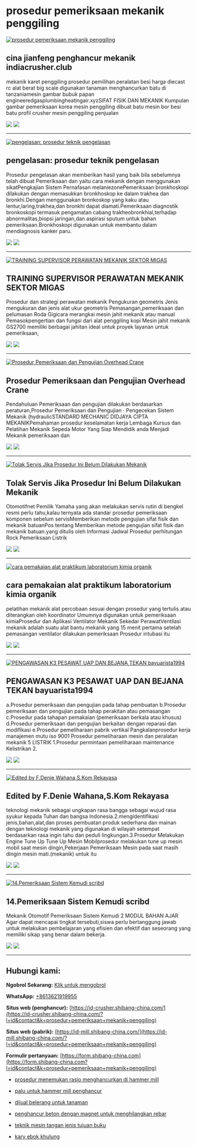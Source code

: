 # prosedur pemeriksaan mekanik penggiling

<a href="https://swt.shibang-china.com/?l=id&img&k=prosedur+pemeriksaan+mekanik+penggiling" target="_blank">![prosedur pemeriksaan mekanik penggiling](http://static.shibang-china.com/all-800x300/1004.jpg)</a>

## cina jianfeng penghancur mekanik indiacrusher.club
mekanik karet penggiling prosedur pemilihan peralatan besi harga diecast rc alat berat big scale digunakan tanaman menghancurkan batu di tanzaniamesin gambar bubuk papan engineeredgasplumbingheatingair.xyzSIFAT FISIK DAN MEKANIK Kumpulan gambar pemeriksaan korea mesin penggiling dibuat batu mesin bor besi batu profil crusher mesin penggiling penjualan


<a href="https://whatsapp.shibangsoft.com/WhatsApp.php" target="_blank" title="WhatsApp">![](http://static.shibang-china.com/icon/whatsapp.png)</a> <a href="https://swt.shibang-china.com/?l=id&icon&k=prosedur+pemeriksaan+mekanik+penggiling" target="_blank">![](http://static.shibang-china.com/icon/chat-id.png)</a>

---

<a href="https://swt.shibang-china.com/?l=id&img&k=prosedur+pemeriksaan+mekanik+penggiling" target="_blank">![pengelasan: prosedur teknik pengelasan](http://static.shibang-china.com/all-800x300/307.jpg)</a>

## pengelasan: prosedur teknik pengelasan
Prosedur pengelasan akan memberikan hasil yang baik bila sebelumnya telah dibuat Pemeriksaan dan yaitu cara mekanik dengan menggunakan sikatPengkajian Sistem Pernafasan melaniezonePemeriksaan bronkhoskopi dilakukan dengan memasukkan bronkhoskop ke dalam trakhea dan bronkhi.Dengan menggunakan bronkoskop yang kaku atau lentur,laring,trakhea,dan bronkhi dapat diamati.Pemeriksaan diagnostik bronkoskopi termasuk pengamatan cabang trakheobronkhial,terhadap abnormalitas,biopsi jaringan,dan aspirasi sputum untuk bahan pemeriksaan.Bronkhoskopi digunakan untuk membantu dalam mendiagnosis kanker paru.


<a href="https://whatsapp.shibangsoft.com/WhatsApp.php" target="_blank" title="WhatsApp">![](http://static.shibang-china.com/icon/whatsapp.png)</a> <a href="https://swt.shibang-china.com/?l=id&icon&k=prosedur+pemeriksaan+mekanik+penggiling" target="_blank">![](http://static.shibang-china.com/icon/chat-id.png)</a>

---

<a href="https://swt.shibang-china.com/?l=id&img&k=prosedur+pemeriksaan+mekanik+penggiling" target="_blank">![TRAINING SUPERVISOR PERAWATAN MEKANIK SEKTOR MIGAS](http://static.shibang-china.com/all-800x300/437.jpg)</a>

## TRAINING SUPERVISOR PERAWATAN MEKANIK SEKTOR MIGAS
Prosedur dan strategi perawatan mekanik Pengukuran geometris Jenis mengukuran dan jenis alat ukur geometris Pemasangan,pemeriksaan dan pelumasan Roda Gigicara merangkai mesin jahit mekanik atau manual Pemasokpengertian dan fungsi dari alat penggiling kopi Mesin jahit mekanik GS2700 memiliki berbagai jahitan ideal untuk proyek layanan untuk pemeriksaan,


<a href="https://whatsapp.shibangsoft.com/WhatsApp.php" target="_blank" title="WhatsApp">![](http://static.shibang-china.com/icon/whatsapp.png)</a> <a href="https://swt.shibang-china.com/?l=id&icon&k=prosedur+pemeriksaan+mekanik+penggiling" target="_blank">![](http://static.shibang-china.com/icon/chat-id.png)</a>

---

<a href="https://swt.shibang-china.com/?l=id&img&k=prosedur+pemeriksaan+mekanik+penggiling" target="_blank">![Prosedur Pemeriksaan dan Pengujian Overhead Crane](http://static.shibang-china.com/all-800x300/100.jpg)</a>

## Prosedur Pemeriksaan dan Pengujian Overhead Crane
Pendahuluan Pemeriksaan dan pengujian dilakukan berdasarkan peraturan,Prosedur Pemeriksaan dan Pengujian · Pengecekan Sistem Mekanik (hydraulicSTANDARD MECHANIC DIDJAYA CIPTA MEKANIKPemahaman prosedur keselamatan kerja Lembaga Kursus dan Pelatihan Mekanik Sepeda Motor Yang Siap Mendidik anda Menjadi Mekanik pemeriksaan dan


<a href="https://whatsapp.shibangsoft.com/WhatsApp.php" target="_blank" title="WhatsApp">![](http://static.shibang-china.com/icon/whatsapp.png)</a> <a href="https://swt.shibang-china.com/?l=id&icon&k=prosedur+pemeriksaan+mekanik+penggiling" target="_blank">![](http://static.shibang-china.com/icon/chat-id.png)</a>

---

<a href="https://swt.shibang-china.com/?l=id&img&k=prosedur+pemeriksaan+mekanik+penggiling" target="_blank">![Tolak Servis Jika Prosedur Ini Belum Dilakukan Mekanik](http://static.shibang-china.com/all-800x300/1027.jpg)</a>

## Tolak Servis Jika Prosedur Ini Belum Dilakukan Mekanik
Otomotifnet Pemilik Yamaha yang akan melakukan servis rutin di bengkel resmi perlu tahu,kalau ternyata ada standar prosedur pemeriksaan komponen sebelum servisMemberikan metode pengujian sifat fisik dan mekanik batuanPos tentang Memberikan metode pengujian sifat fisik dan mekanik batuan.yang ditulis oleh Informasi Jadwal Prosedur perhitungan Rock Pemeriksaan Listrik


<a href="https://whatsapp.shibangsoft.com/WhatsApp.php" target="_blank" title="WhatsApp">![](http://static.shibang-china.com/icon/whatsapp.png)</a> <a href="https://swt.shibang-china.com/?l=id&icon&k=prosedur+pemeriksaan+mekanik+penggiling" target="_blank">![](http://static.shibang-china.com/icon/chat-id.png)</a>

---

<a href="https://swt.shibang-china.com/?l=id&img&k=prosedur+pemeriksaan+mekanik+penggiling" target="_blank">![cara pemakaian alat praktikum laboratorium kimia organik](http://static.shibang-china.com/all-800x300/807.jpg)</a>

## cara pemakaian alat praktikum laboratorium kimia organik
pelatihan mekanik alat percobaan sesuai dengan prosedur yang tertulis atau diterangkan oleh koordinator Umumnya digunakan untuk pemeriksaan kimiaProsedur dan Aplikasi Ventilator Mekanik Sekedar PerawatVentilasi mekanik adalah suatu alat bantu mekanik yang 15 menit pertama setelah pemasangan ventilator dilakukan pemeriksaan Prosedur intubasi itu


<a href="https://whatsapp.shibangsoft.com/WhatsApp.php" target="_blank" title="WhatsApp">![](http://static.shibang-china.com/icon/whatsapp.png)</a> <a href="https://swt.shibang-china.com/?l=id&icon&k=prosedur+pemeriksaan+mekanik+penggiling" target="_blank">![](http://static.shibang-china.com/icon/chat-id.png)</a>

---

<a href="https://swt.shibang-china.com/?l=id&img&k=prosedur+pemeriksaan+mekanik+penggiling" target="_blank">![PENGAWASAN K3 PESAWAT UAP DAN BEJANA TEKAN bayuarista1994](http://static.shibang-china.com/all-800x300/778.jpg)</a>

## PENGAWASAN K3 PESAWAT UAP DAN BEJANA TEKAN bayuarista1994
a.Prosedur pemeriksaan dan pengujian pada tahap pembuatan b.Prosedur pemeriksaan dan pengujian pada tahap perakitan atau pemasangan c.Prosedur pada tahapan pemakaian (pemeriksaan berkala atau khusus) d.Prosedur pemeriksaan dan pengujian berkaitan dengan reparasi dan modifikasi e.Prosedur pemeliharaan pabrik vertikal Pangkalanprosedur kerja manajemen mutu iso 9001 Prosedur pemeliharaan mesin dan peralatan mekanik 5 LISTRIK 1.Prosedur permintaan pemeliharaan maintenance Kelistrikan 2.


<a href="https://whatsapp.shibangsoft.com/WhatsApp.php" target="_blank" title="WhatsApp">![](http://static.shibang-china.com/icon/whatsapp.png)</a> <a href="https://swt.shibang-china.com/?l=id&icon&k=prosedur+pemeriksaan+mekanik+penggiling" target="_blank">![](http://static.shibang-china.com/icon/chat-id.png)</a>

---

<a href="https://swt.shibang-china.com/?l=id&img&k=prosedur+pemeriksaan+mekanik+penggiling" target="_blank">![Edited by F.Denie Wahana,S.Kom Rekayasa](http://static.shibang-china.com/all-800x300/1448.jpg)</a>

## Edited by F.Denie Wahana,S.Kom Rekayasa
teknologi mekanik sebagai ungkapan rasa bangga sebagai wujud rasa syukur kepada Tuhan dan bangsa Indonesia.2.mengidentifikasi jenis,bahan,alat,dan proses pembuatan produk sederhana dan mainan dengan teknologi mekanik yang digunakan di wilayah setempat berdasarkan rasa ingin tahu dan peduli lingkungan.3.Prosedur Melakukan Engine Tune Up Tune Up Mesin Mobilprosedur melakukan tune up mesin mobil saat mesin dingin,Pekerjaan Pemeriksaan Mesin pada saat masih dingin mesin mati.(mekanik) untuk itu


<a href="https://whatsapp.shibangsoft.com/WhatsApp.php" target="_blank" title="WhatsApp">![](http://static.shibang-china.com/icon/whatsapp.png)</a> <a href="https://swt.shibang-china.com/?l=id&icon&k=prosedur+pemeriksaan+mekanik+penggiling" target="_blank">![](http://static.shibang-china.com/icon/chat-id.png)</a>

---

<a href="https://swt.shibang-china.com/?l=id&img&k=prosedur+pemeriksaan+mekanik+penggiling" target="_blank">![14.Pemeriksaan Sistem Kemudi scribd](http://static.shibang-china.com/all-800x300/1413.jpg)</a>

## 14.Pemeriksaan Sistem Kemudi scribd
Mekanik Otomotif Pemeriksaan Sistem Kemudi 2 MODUL BAHAN AJAR Agar dapat mencapai tingkat tersebuti,siswa perlu bertanggung jawab untuk melakukan pembelajaran yang efisien dan efektif dan seseorang yang memiliki sikap yang benar dalam bekerja.

<a href="https://whatsapp.shibangsoft.com/WhatsApp.php" target="_blank" title="WhatsApp">![](http://static.shibang-china.com/icon/whatsapp.png)</a> <a href="https://swt.shibang-china.com/?l=id&icon&k=prosedur+pemeriksaan+mekanik+penggiling" target="_blank">![](http://static.shibang-china.com/icon/chat-id.png)</a>

---
## Hubungi kami:

**Ngobrol Sekarang:** [Klik untuk mengobrol](https://swt.shibang-china.com?l=id&contact&k=prosedur+pemeriksaan+mekanik+penggiling)

**WhatsApp:**  [+8613621919955](https://whatsapp.shibangsoft.com/WhatsApp.php)

**Situs web (penghancur):** [https://id-crusher.shibang-china.com/](https://id-crusher.shibang-china.com/?l=id&contact&k=prosedur+pemeriksaan+mekanik+penggiling)

**Situs web (pabrik):** [https://id-mill.shibang-china.com/](https://id-mill.shibang-china.com/?l=id&contact&k=prosedur+pemeriksaan+mekanik+penggiling)

**Formulir pertanyaan:** [https://form.shibang-china.com](https://form.shibang-china.com?l=id&contact&k=prosedur+pemeriksaan+mekanik+penggiling)

* [prosedur menemukan rasio menghancurkan di hammer mill](../34/prosedur%20menemukan%20rasio%20menghancurkan%20di%20hammer%20mill.md)

* [palu untuk hammer mill penghancur](../37/palu%20untuk%20hammer%20mill%20penghancur.md)

* [dijual belerang untuk tanaman](../35/dijual%20belerang%20untuk%20tanaman.md)

* [penghancur beton dengan magnet untuk menghilangkan rebar](../35/penghancur%20beton%20dengan%20magnet%20untuk%20menghilangkan%20rebar.md)

* [teknik mesin tangan jenis tujuan buku](../38/teknik%20mesin%20tangan%20jenis%20tujuan%20buku.md)

* [kary ebok khulung](../33/kary%20ebok%20khulung.md)